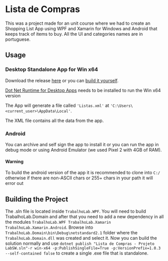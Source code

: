 # Lista de Compras

This was a project made for an unit course where we had to create an Shopping List App using WPF and Xamarin for Windows and Android that keeps track of items to buy.
All the UI and categories names are in portuguese.
## Usage
### Desktop Standalone App for Win x64
Download the release [here](https://github.com/ImHarker/Lista-de-Compras-WPF-Android/releases/tag/v1.0.3) or you can [build it yourself](https://github.com/ImHarker/Lista-de-Compras-WPF-Android/edit/master/README.md#building-the-project).

[Dot Net Runtime for Desktop Apps](https://dotnet.microsoft.com/en-us/download/dotnet/thank-you/runtime-desktop-6.0.5-windows-x64-installer) needs to be installed to run the Win x64 version

The App will generate a file called ```'Listas.xml'``` at ```'C:\Users\<current_user>\AppData\Local'```.

The XML file contains all the data from the app.


### Android
You can archive and self sign the app to install it or you can run the app in debug mode or using Android Emulator (we used Pixel 2 with 4GB of RAM).
#### Warning
To build the android version of the app it is recommended to clone into ```C:/``` otherwise if there are non-ASCII chars or 255+ chars in your path it will error out

## Building the Project
The .sln file is located inside ```TrabalhoLab.WPF```.
You will need to build TrabalhoLab.Domain and after that you need to add a new dependency in all the modules ```TrabalhoLab.WPF TrabalhoLab.Xamarin TrabalhoLab.Xamarin.Android```. Browse into ```TrabalhoLab.Domain\bin\Debug\netstandard2.1``` folder where the ```TrabalhoLab.Domain.dll``` was created and select it.
Now you can build the solution normally and use  ```dotnet publish "Lista de Compras - Projeto LabSW.sln"-r win-x64 -p:PublishSingleFile=True -p:VersionPrefix=1.0.3 --self-contained false``` to create a single .exe file that is standalone.

